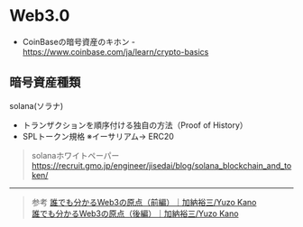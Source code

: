 # Web3.0

- CoinBaseの暗号資産のキホン - <https://www.coinbase.com/ja/learn/crypto-basics>

## 暗号資産種類

solana(ソラナ)

- トランザクションを順序付ける独自の方法（Proof of History）
- SPLトークン規格 ※イーサリアム→ ERC20

> solanaホワイトペーパー
> <https://recruit.gmo.jp/engineer/jisedai/blog/solana_blockchain_and_token/>

---

> 参考
> [誰でも分かるWeb3の原点（前編）｜加納裕三/Yuzo Kano](https://blog.blockchain.bitflyer.com/n/n60f6cc087518)  
> [誰でも分かるWeb3の原点（後編）｜加納裕三/Yuzo Kano](https://blog.blockchain.bitflyer.com/n/nbed0f71a5fc2)  
